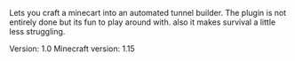 Lets you craft a minecart into an automated tunnel builder. The plugin is not entirely done but its fun to play around with. also it makes survival a little less struggling.

Version: 1.0
Minecraft version: 1.15